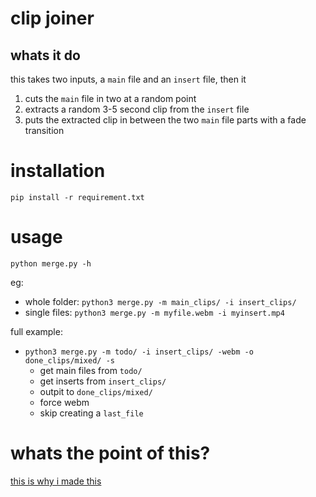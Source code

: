 # clip joiner
## whats it do
this takes two inputs, a `main` file and an `insert` file, then it
1. cuts the `main` file in two at a random point
2. extracts a random 3-5 second clip from the `insert` file
3. puts the extracted clip in between the two `main` file parts with a fade transition

# installation
`pip install -r requirement.txt`

# usage
`python merge.py -h`

eg: 
- whole folder: `python3 merge.py -m main_clips/ -i insert_clips/`
- single files: `python3 merge.py -m myfile.webm -i myinsert.mp4`

full example:
- `python3 merge.py -m todo/ -i insert_clips/ -webm -o done_clips/mixed/ -s`
  - get main files from `todo/`
  - get inserts from `insert_clips/`
  - outpit to `done_clips/mixed/`
  - force webm
  - skip creating a `last_file`

# whats the point of this?
[this is why i made this](why.md)